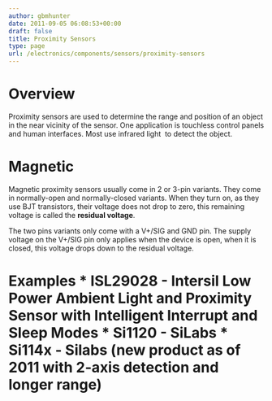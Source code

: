 ```yaml
---
author: gbmhunter
date: 2011-09-05 06:08:53+00:00
draft: false
title: Proximity Sensors
type: page
url: /electronics/components/sensors/proximity-sensors
---
```


# Overview

Proximity sensors are used to determine the range and position of an object in the near vicinity of the sensor. One application is touchless control panels and human interfaces. Most use infrared light  to detect the object.

# Magnetic

Magnetic proximity sensors usually come in 2 or 3-pin variants. They come in normally-open and normally-closed variants. When they turn on, as they use BJT transistors, their voltage does not drop to zero, this remaining voltage is called the **residual voltage**.

The two pins variants only come with a V+/SIG and GND pin. The supply voltage on the V+/SIG pin only applies when the device is open, when it is closed, this voltage drops down to the residual voltage.

# Examples  * ISL29028 - Intersil Low Power Ambient Light and Proximity Sensor with Intelligent Interrupt and Sleep Modes  * Si1120 - SiLabs  * Si114x - Silabs (new product as of 2011 with 2-axis detection and longer range)
